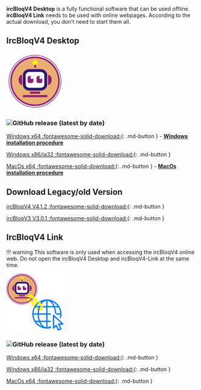 **ircBloqV4 Desktop** is a fully functional software that can be used offline. **ircBloqV4 Link** needs to be used with online webpages. According to the actual download, you don’t need to start them all.

## IrcBloqV4 Desktop

![](assets/IrcBloq.png)

### ![GitHub release (latest by date)](https://img.shields.io/github/v/release/ircbloqcc/ircbloq-releases)
 
[Windows x64 :fontawesome-solid-download:](https://github.com/ircbloqcc/ircbloq-releases/releases/download/V4.1.3/ircBloqV4Desktop-V4.1.3-win-x64.zip){: .md-button } - [**Windows installation procedure**](../installation-procedure/installation-procedure-windows.md)

[Windows x86/ia32 :fontawesome-solid-download:](https://github.com/ircbloqcc/ircbloq-releases/releases/download/V4.1.3/ircBloqV4Desktop-V4.1.3-win-x86.zip){: .md-button }

[MacOs x64 :fontawesome-solid-download:](https://github.com/ircbloqcc/ircbloq-releases/releases/download/V4.1.3/ircBloqV4Desktop-V4.1.3-mac.zip){: .md-button } - [**MacOs installation procedure**](../installation-procedure/installation-procedure-mac-os.md) 

## Download Legacy/old Version 

[ircBloqV4 V4.1.2 :fontawesome-solid-download:](https://github.com/ircbloqcc/ircbloq-releases/releases/tag/V4.1.2){: .md-button }

[ircBloqV3 V3.0.1 :fontawesome-solid-download:](https://drive.google.com/u/1/uc?export=download&confirm=OkOi&id=1HtarhIurSoV3di8tyoFnKmR1KHt8wD2w){: .md-button }


## IrcBloqV4 Link

!!! warning
    This software is only used when accessing the ircBloqV4 online web. Do not open the ircBloqV4 Desktop and ircBloqV4-Link at the same time.

![](assets/IrcBloq-Link.png) 

### ![GitHub release (latest by date)](https://img.shields.io/github/v/release/ircbloqcc/ircbloq-link-releases)

[Windows x64 :fontawesome-solid-download:](https://github.com/ircbloqcc/ircbloq-link-releases/releases/download/V4.1.2/ircBloqV4Link-V4.1.2-win-x64.zip){: .md-button }

[Windows x86/ia32 :fontawesome-solid-download:](https://github.com/ircbloqcc/ircbloq-link-releases/releases/download/V4.1.2/ircBloqV4Link-V4.1.2-win-x86.zip){: .md-button }

[MacOs x64 :fontawesome-solid-download:](https://github.com/ircbloqcc/ircbloq-link-releases/releases/download/V4.1.2/ircBloqV4Link-V4.1.2-mac.zip){: .md-button }

